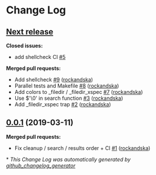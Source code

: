 # Change Log

## [**Next release**](https://github.com/rockandska/fzf-obc/tree/HEAD)

**Closed issues:**

- add shellcheck CI [\#5](https://github.com/rockandska/fzf-obc/issues/5)

**Merged pull requests:**

- Add shellcheck [\#9](https://github.com/rockandska/fzf-obc/pull/9) ([rockandska](https://github.com/rockandska))
- Parallel tests and Makefile [\#8](https://github.com/rockandska/fzf-obc/pull/8) ([rockandska](https://github.com/rockandska))
- Add colors to \_filedir / \_filedir\_xspec [\#7](https://github.com/rockandska/fzf-obc/pull/7) ([rockandska](https://github.com/rockandska))
- Use $'\0' in search function [\#3](https://github.com/rockandska/fzf-obc/pull/3) ([rockandska](https://github.com/rockandska))
- Add \_filedir\_xspec trap [\#2](https://github.com/rockandska/fzf-obc/pull/2) ([rockandska](https://github.com/rockandska))

## [0.0.1](https://github.com/rockandska/fzf-obc/tree/0.0.1) (2019-03-11)
**Merged pull requests:**

- Fix cleanup /  search / results order + CI [\#1](https://github.com/rockandska/fzf-obc/pull/1) ([rockandska](https://github.com/rockandska))



\* *This Change Log was automatically generated by [github_changelog_generator](https://github.com/skywinder/Github-Changelog-Generator)*